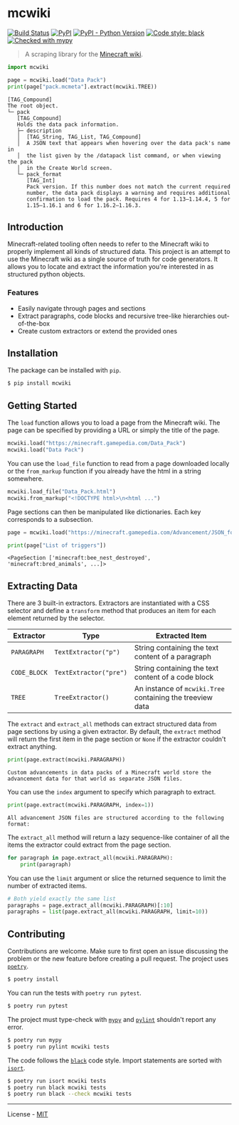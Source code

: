 # mcwiki

[![Build Status](https://travis-ci.com/vberlier/mcwiki.svg?branch=main)](https://travis-ci.com/vberlier/mcwiki)
[![PyPI](https://img.shields.io/pypi/v/mcwiki.svg)](https://pypi.org/project/mcwiki/)
[![PyPI - Python Version](https://img.shields.io/pypi/pyversions/mcwiki.svg)](https://pypi.org/project/mcwiki/)
[![Code style: black](https://img.shields.io/badge/code%20style-black-000000.svg)](https://github.com/ambv/black)
[![Checked with mypy](http://www.mypy-lang.org/static/mypy_badge.svg)](http://mypy-lang.org/)

> A scraping library for the [Minecraft wiki](https://minecraft.gamepedia.com/Minecraft_Wiki).

```python
import mcwiki

page = mcwiki.load("Data Pack")
print(page["pack.mcmeta"].extract(mcwiki.TREE))
```

```
[TAG_Compound]
The root object.
└─ pack
   [TAG_Compound]
   Holds the data pack information.
   ├─ description
   │  [TAG_String, TAG_List, TAG_Compound]
   │  A JSON text that appears when hovering over the data pack's name in
   │  the list given by the /datapack list command, or when viewing the pack
   │  in the Create World screen.
   └─ pack_format
      [TAG_Int]
      Pack version. If this number does not match the current required
      number, the data pack displays a warning and requires additional
      confirmation to load the pack. Requires 4 for 1.13–1.14.4, 5 for
      1.15–1.16.1 and 6 for 1.16.2–1.16.3.
```

## Introduction

Minecraft-related tooling often needs to refer to the Minecraft wiki to properly implement all kinds of structured data. This project is an attempt to use the Minecraft wiki as a single source of truth for code generators. It allows you to locate and extract the information you're interested in as structured python objects.

### Features

- Easily navigate through pages and sections
- Extract paragraphs, code blocks and recursive tree-like hierarchies out-of-the-box
- Create custom extractors or extend the provided ones

## Installation

The package can be installed with `pip`.

```bash
$ pip install mcwiki
```

## Getting Started

The `load` function allows you to load a page from the Minecraft wiki. The page can be specified by providing a URL or simply the title of the page.

```python
mcwiki.load("https://minecraft.gamepedia.com/Data_Pack")
mcwiki.load("Data Pack")
```

You can use the `load_file` function to read from a page downloaded locally or the `from_markup` function if you already have the html in a string somewhere.

```python
mcwiki.load_file("Data_Pack.html")
mcwiki.from_markup("<!DOCTYPE html>\n<html ...")
```

Page sections can then be manipulated like dictionaries. Each key corresponds to a subsection.

```python
page = mcwiki.load("https://minecraft.gamepedia.com/Advancement/JSON_format")

print(page["List of triggers"])
```

```
<PageSection ['minecraft:bee_nest_destroyed', 'minecraft:bred_animals', ...]>
```

## Extracting Data

There are 3 built-in extractors. Extractors are instantiated with a CSS selector and define a `transform` method that produces an item for each element returned by the selector.

| Extractor    | Type                   | Extracted Item                                            |
| ------------ | ---------------------- | --------------------------------------------------------- |
| `PARAGRAPH`  | `TextExtractor("p")`   | String containing the text content of a paragraph         |
| `CODE_BLOCK` | `TextExtractor("pre")` | String containing the text content of a code block        |
| `TREE`       | `TreeExtractor()`      | An instance of `mcwiki.Tree` containing the treeview data |

The `extract` and `extract_all` methods can extract structured data from page sections by using a given extractor. By default, the `extract` method will return the first item in the page section or `None` if the extractor couldn't extract anything.

```python
print(page.extract(mcwiki.PARAGRAPH))
```

```
Custom advancements in data packs of a Minecraft world store the advancement data for that world as separate JSON files.
```

You can use the `index` argument to specify which paragraph to extract.

```python
print(page.extract(mcwiki.PARAGRAPH, index=1))
```

```
All advancement JSON files are structured according to the following format:
```

The `extract_all` method will return a lazy sequence-like container of all the items the extractor could extract from the page section.

```python
for paragraph in page.extract_all(mcwiki.PARAGRAPH):
    print(paragraph)
```

You can use the `limit` argument or slice the returned sequence to limit the number of extracted items.

```python
# Both yield exactly the same list
paragraphs = page.extract_all(mcwiki.PARAGRAPH)[:10]
paragraphs = list(page.extract_all(mcwiki.PARAGRAPH, limit=10))
```

## Contributing

Contributions are welcome. Make sure to first open an issue discussing the problem or the new feature before creating a pull request. The project uses [`poetry`](https://python-poetry.org).

```bash
$ poetry install
```

You can run the tests with `poetry run pytest`.

```bash
$ poetry run pytest
```

The project must type-check with [`mypy`](http://mypy-lang.org) and [`pylint`](https://www.pylint.org) shouldn't report any error.

```bash
$ poetry run mypy
$ poetry run pylint mcwiki tests
```

The code follows the [`black`](https://github.com/psf/black) code style. Import statements are sorted with [`isort`](https://pycqa.github.io/isort/).

```bash
$ poetry run isort mcwiki tests
$ poetry run black mcwiki tests
$ poetry run black --check mcwiki tests
```

---

License - [MIT](https://github.com/vberlier/mcwiki/blob/master/LICENSE)
